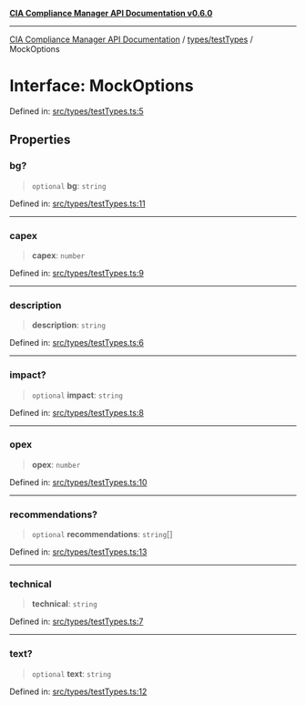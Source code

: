 [**CIA Compliance Manager API Documentation v0.6.0**](../../../README.md)

***

[CIA Compliance Manager API Documentation](../../../modules.md) / [types/testTypes](../README.md) / MockOptions

# Interface: MockOptions

Defined in: [src/types/testTypes.ts:5](https://github.com/Hack23/cia-compliance-manager/blob/32fe683007dd7fe1aa6b244d2353e60fab4f51de/src/types/testTypes.ts#L5)

## Properties

### bg?

> `optional` **bg**: `string`

Defined in: [src/types/testTypes.ts:11](https://github.com/Hack23/cia-compliance-manager/blob/32fe683007dd7fe1aa6b244d2353e60fab4f51de/src/types/testTypes.ts#L11)

***

### capex

> **capex**: `number`

Defined in: [src/types/testTypes.ts:9](https://github.com/Hack23/cia-compliance-manager/blob/32fe683007dd7fe1aa6b244d2353e60fab4f51de/src/types/testTypes.ts#L9)

***

### description

> **description**: `string`

Defined in: [src/types/testTypes.ts:6](https://github.com/Hack23/cia-compliance-manager/blob/32fe683007dd7fe1aa6b244d2353e60fab4f51de/src/types/testTypes.ts#L6)

***

### impact?

> `optional` **impact**: `string`

Defined in: [src/types/testTypes.ts:8](https://github.com/Hack23/cia-compliance-manager/blob/32fe683007dd7fe1aa6b244d2353e60fab4f51de/src/types/testTypes.ts#L8)

***

### opex

> **opex**: `number`

Defined in: [src/types/testTypes.ts:10](https://github.com/Hack23/cia-compliance-manager/blob/32fe683007dd7fe1aa6b244d2353e60fab4f51de/src/types/testTypes.ts#L10)

***

### recommendations?

> `optional` **recommendations**: `string`[]

Defined in: [src/types/testTypes.ts:13](https://github.com/Hack23/cia-compliance-manager/blob/32fe683007dd7fe1aa6b244d2353e60fab4f51de/src/types/testTypes.ts#L13)

***

### technical

> **technical**: `string`

Defined in: [src/types/testTypes.ts:7](https://github.com/Hack23/cia-compliance-manager/blob/32fe683007dd7fe1aa6b244d2353e60fab4f51de/src/types/testTypes.ts#L7)

***

### text?

> `optional` **text**: `string`

Defined in: [src/types/testTypes.ts:12](https://github.com/Hack23/cia-compliance-manager/blob/32fe683007dd7fe1aa6b244d2353e60fab4f51de/src/types/testTypes.ts#L12)
